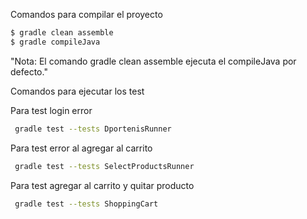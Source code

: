 Comandos para compilar el proyecto
```bash
$ gradle clean assemble
$ gradle compileJava
```
"Nota: El comando gradle clean assemble ejecuta el compileJava por defecto."

Comandos para ejecutar los test

Para test login error
```bash
 gradle test --tests DportenisRunner
```
Para test error al agregar al carrito
```bash
 gradle test --tests SelectProductsRunner
```
Para test agregar al carrito y quitar producto
```bash
 gradle test --tests ShoppingCart
```

